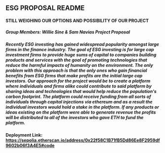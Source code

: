 ## ESG PROPOSAL README


#### STILL WEIGHING OUR OPTIONS AND POSSIBILITY OF OUR PROJECT


##### Group Members: Willie Sine & Sam Navias Project Proposal

##### Recently ESG investing has gained widespread popularity amongst large firms in the finance industry. The goal of ESG investing is for large cap investment firms to provide huge sums of capital to companies building products and services with the goal of promoting technologies that reduce the harmful impacts of humanity on the environment.  The only problem with this approach is that the only ones who gain financial benefits from ESG firms that make profits are the initial large cap investors.  Our approach for the project would be to create a platform where individuals and firms alike could contribute to said platform by sharing ideas and technologies that would help reduce the population's carbon footprint.  The platform could receive funding from all sorts of individuals through capital injections via ethereum and as a result the individual investors would hold a stake in the platform.  If any products or ideas existing on the platform were able to generate revenue the profits will be distributed to all of the investors who gave ETH to fund the platform.


#### Deployment Link: https://sepolia.etherscan.io/address/0x22f58C1B71fB5Dd86Ee8F2959df9602b06f3A4E5#code
